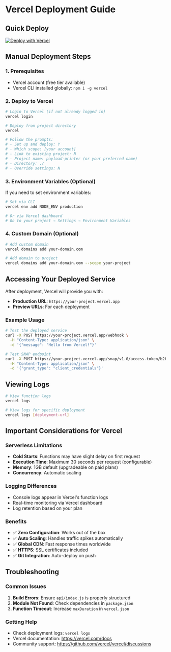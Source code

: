 # Vercel Deployment Guide

## Quick Deploy

[![Deploy with Vercel](https://vercel.com/button)](https://vercel.com/new/clone?repository-url=https://github.com/your-username/payload_printer)

## Manual Deployment Steps

### 1. Prerequisites
- Vercel account (free tier available)
- Vercel CLI installed globally: `npm i -g vercel`

### 2. Deploy to Vercel

```bash
# Login to Vercel (if not already logged in)
vercel login

# Deploy from project directory
vercel

# Follow the prompts:
# - Set up and deploy: Y
# - Which scope: [your account]
# - Link to existing project: N
# - Project name: payload-printer (or your preferred name)
# - Directory: ./
# - Override settings: N
```

### 3. Environment Variables (Optional)

If you need to set environment variables:

```bash
# Set via CLI
vercel env add NODE_ENV production

# Or via Vercel dashboard
# Go to your project → Settings → Environment Variables
```

### 4. Custom Domain (Optional)

```bash
# Add custom domain
vercel domains add your-domain.com

# Add domain to project
vercel domains add your-domain.com --scope your-project
```

## Accessing Your Deployed Service

After deployment, Vercel will provide you with:
- **Production URL**: `https://your-project.vercel.app`
- **Preview URLs**: For each deployment

### Example Usage

```bash
# Test the deployed service
curl -X POST https://your-project.vercel.app/webhook \
  -H "Content-Type: application/json" \
  -d '{"message": "Hello from Vercel!"}'

# Test SNAP endpoint
curl -X POST https://your-project.vercel.app/snap/v1.0/access-token/b2b \
  -H "Content-Type: application/json" \
  -d '{"grant_type": "client_credentials"}'
```

## Viewing Logs

```bash
# View function logs
vercel logs

# View logs for specific deployment
vercel logs [deployment-url]
```

## Important Considerations for Vercel

### Serverless Limitations
- **Cold Starts**: Functions may have slight delay on first request
- **Execution Time**: Maximum 30 seconds per request (configurable)
- **Memory**: 1GB default (upgradeable on paid plans)
- **Concurrency**: Automatic scaling

### Logging Differences
- Console logs appear in Vercel's function logs
- Real-time monitoring via Vercel dashboard
- Log retention based on your plan

### Benefits
- ✅ **Zero Configuration**: Works out of the box
- ✅ **Auto Scaling**: Handles traffic spikes automatically
- ✅ **Global CDN**: Fast response times worldwide
- ✅ **HTTPS**: SSL certificates included
- ✅ **Git Integration**: Auto-deploy on push

## Troubleshooting

### Common Issues

1. **Build Errors**: Ensure `api/index.js` is properly structured
2. **Module Not Found**: Check dependencies in `package.json`
3. **Function Timeout**: Increase `maxDuration` in `vercel.json`

### Getting Help

- Check deployment logs: `vercel logs`
- Vercel documentation: https://vercel.com/docs
- Community support: https://github.com/vercel/vercel/discussions

